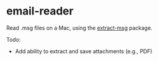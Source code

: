 # email-reader
Read .msg files on a Mac, using the [extract-msg](https://pypi.org/project/extract-msg/) package. 

Todo: 
* Add ability to extract and save attachments (e.g., PDF)
